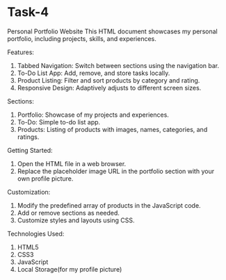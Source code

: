 # Task-4

Personal Portfolio Website
This HTML document showcases my personal portfolio, including projects, skills, and experiences.

Features:
1. Tabbed Navigation: Switch between sections using the navigation bar.
2. To-Do List App: Add, remove, and store tasks locally.
3. Product Listing: Filter and sort products by category and rating.
4. Responsive Design: Adaptively adjusts to different screen sizes.

Sections:
1. Portfolio: Showcase of my projects and experiences.
2. To-Do: Simple to-do list app.
3. Products: Listing of products with images, names, categories, and ratings.

Getting Started:
1. Open the HTML file in a web browser.
2. Replace the placeholder image URL in the portfolio section with your own profile picture.

Customization:
1. Modify the predefined array of products in the JavaScript code.
2. Add or remove sections as needed.
3. Customize styles and layouts using CSS.

Technologies Used:
1. HTML5
2. CSS3
3. JavaScript
4. Local Storage(for my profile picture)